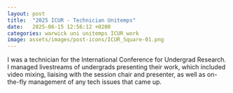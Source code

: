 ```yaml
---
layout: post
title:  "2025 ICUR - Technician Unitemps"
date:   2025-06-15 12:56:12 +0200
categories: warwick uni unitemps ICUR work
image: assets/images/post-icons/ICUR_Square-01.png
---
```


I was a technician for the International Conference for Undergrad Research. I managed livestreams of undergrads presenting their work, which included video mixing, liaising with the session chair and presenter, as well as on-the-fly management of any tech issues that came up.







